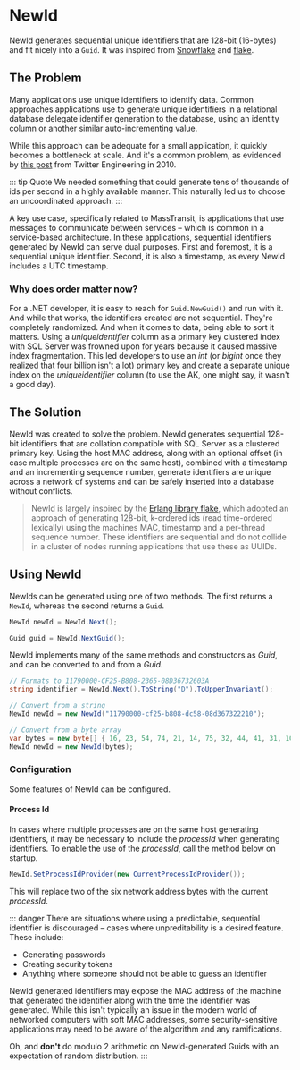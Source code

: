 # NewId

NewId generates sequential unique identifiers that are 128-bit (16-bytes) and fit nicely into a `Guid`. It was inspired from [Snowflake][1] and [flake][2].

## The Problem

Many applications use unique identifiers to identify data. Common approaches applications use to generate unique identifiers in a relational database delegate identifier generation to the database, using an identity column or another similar auto-incrementing value.

While this approach can be adequate for a small application, it quickly becomes a bottleneck at scale. And it's a common problem, as evidenced by [this post][1] from Twitter Engineering in 2010.

::: tip Quote
We needed something that could generate tens of thousands of ids per second in a highly available manner. This naturally led us to choose an uncoordinated approach.
:::

A key use case, specifically related to MassTransit, is applications that use messages to communicate between services – which is common in a service-based architecture. In these applications, sequential identifiers generated by NewId can serve dual purposes. First and foremost, it is a sequential unique identifier. Second, it is also a timestamp, as every NewId includes a UTC timestamp.

### Why does order matter now?

For a .NET developer, it is easy to reach for `Guid.NewGuid()` and run with it. And while that works, the identifiers created are not sequential. They're completely randomized. And when it comes to data, being able to sort it matters. Using a _uniqueidentifier_ column as a primary key clustered index with SQL Server was frowned upon for years because it caused massive index fragmentation. This led developers to use an _int_ (or _bigint_ once they realized that four billion isn't a lot) primary key and create a separate unique index on the _uniqueidentifier_ column (to use the AK, one might say, it wasn't a good day).

## The Solution

NewId was created to solve the problem. NewId generates sequential 128-bit identifiers that are collation compatible with SQL Server as a clustered primary key. Using the host MAC address, along with an optional offset (in case multiple processes are on the same host), combined with a timestamp and an incrementing sequence number, generate identifiers are unique across a network of systems and can be safely inserted into a database without conflicts.

> NewId is largely inspired by the [Erlang library flake][2], which adopted an approach of generating 128-bit, k-ordered ids (read time-ordered lexically) using the machines MAC, timestamp and a per-thread sequence number. These identifiers are sequential and do not collide in a cluster of nodes running applications that use these as UUIDs.

## Using NewId

NewIds can be generated using one of two methods. The first returns a `NewId`, whereas the second returns a `Guid`.

```cs
NewId newId = NewId.Next();

Guid guid = NewId.NextGuid();
```

NewId implements many of the same methods and constructors as _Guid_, and can be converted to and from a _Guid_.

```cs
// Formats to 11790000-CF25-B808-2365-08D36732603A
string identifier = NewId.Next().ToString("D").ToUpperInvariant();

// Convert from a string
NewId newId = new NewId("11790000-cf25-b808-dc58-08d367322210");

// Convert from a byte array
var bytes = new byte[] { 16, 23, 54, 74, 21, 14, 75, 32, 44, 41, 31, 10, 11, 12, 86, 42 };
NewId newId = new NewId(bytes);
```

### Configuration

Some features of NewId can be configured.

#### Process Id

In cases where multiple processes are on the same host generating identifiers, it may be necessary to include the _processId_ when generating identifiers. To enable the use of the _processId_, call the method below on startup.

```cs
NewId.SetProcessIdProvider(new CurrentProcessIdProvider());
```

This will replace two of the six network address bytes with the current _processId_.

::: danger 
There are situations where using a predictable, sequential identifier is discouraged – cases where unpreditability is a desired feature. These include:

- Generating passwords
- Creating security tokens 
- Anything where someone should not be able to guess an identifier

NewId generated identifiers may expose the MAC address of the machine that generated the identifier along with the time the identifier was generated. While this isn't typically an issue in the modern world of networked computers with soft MAC addresses, some security-sensitive applications may need to be aware of the algorithm and any ramifications.

Oh, and **don't** do modulo 2 arithmetic on NewId-generated Guids with an expectation of random distribution. 
:::

[1]: https://blog.twitter.com/engineering/en_us/a/2010/announcing-snowflake.html
[2]: https://github.com/boundary/flake

